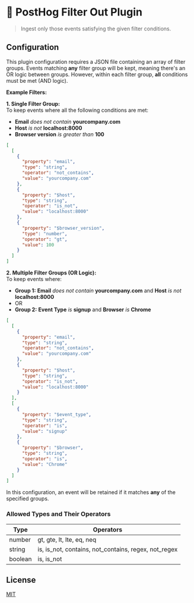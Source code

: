 # 🦔 PostHog Filter Out Plugin

> Ingest only those events satisfying the given filter conditions.

## Configuration

This plugin configuration requires a JSON file containing an array of filter groups. Events matching **any** filter group will be kept, meaning there's an OR logic between groups. However, within each filter group, **all** conditions must be met (AND logic).

**Example Filters:**

**1. Single Filter Group:**  
To keep events where all the following conditions are met:
- **Email** _does not contain_ **yourcompany.com**
- **Host** _is not_ **localhost:8000**
- **Browser version** _is greater than_ **100**

```json
[
  [
    {
      "property": "email",
      "type": "string",
      "operator": "not_contains",
      "value": "yourcompany.com"
    },
    {
      "property": "$host",
      "type": "string",
      "operator": "is_not",
      "value": "localhost:8000"
    },
    {
      "property": "$browser_version",
      "type": "number",
      "operator": "gt",
      "value": 100
    }
  ]
]
```

**2. Multiple Filter Groups (OR Logic):**  
To keep events where:
- **Group 1:** **Email** _does not contain_ **yourcompany.com** and **Host** _is not_ **localhost:8000**  
- OR
- **Group 2:** **Event Type** _is_ **signup** and **Browser** _is_ **Chrome**

```json
[
  [
    {
      "property": "email",
      "type": "string",
      "operator": "not_contains",
      "value": "yourcompany.com"
    },
    {
      "property": "$host",
      "type": "string",
      "operator": "is_not",
      "value": "localhost:8000"
    }
  ],
  [
    {
      "property": "$event_type",
      "type": "string",
      "operator": "is",
      "value": "signup"
    },
    {
      "property": "$browser",
      "type": "string",
      "operator": "is",
      "value": "Chrome"
    }
  ]
]
```

In this configuration, an event will be retained if it matches **any** of the specified groups.

### Allowed Types and Their Operators

| Type    | Operators                                            |
| ------- | ---------------------------------------------------- |
| number  | gt, gte, lt, lte, eq, neq                            |
| string  | is, is_not, contains, not_contains, regex, not_regex |
| boolean | is, is_not                                           |

## License

[MIT](LICENSE)